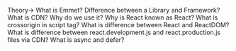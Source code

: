 Theory->
    What is Emmet?
    Difference between a Library and Framework?
    What is CDN? Why do we use it?
    Why is React known as React?
    What is crossorigin in script tag?
    What is difference between React and ReactDOM?
    What is difference between react.development.js and react.production.js files via CDN?
    What is async and defer?
